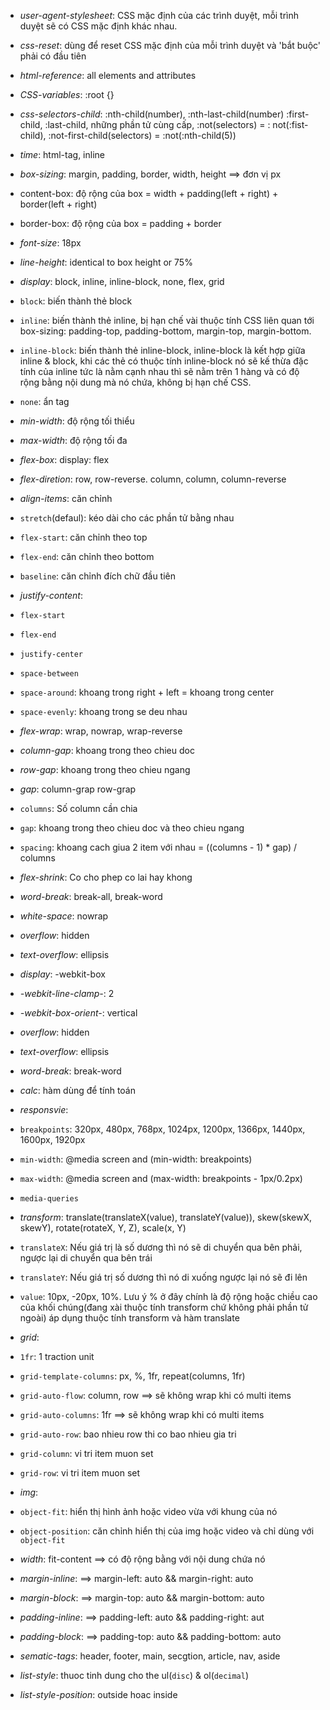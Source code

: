 - _user-agent-stylesheet_: CSS mặc định của các trình duyệt, mỗi trình duyệt sẽ có CSS mặc định khác nhau.
- _css-reset_: dùng để reset CSS mặc định của mỗi trình duyệt và 'bắt buộc' phải có đầu tiên
- _html-reference_: all elements and attributes

- _CSS-variables_: :root {}

- _css-selectors-child_: :nth-child(number), :nth-last-child(number) :first-child, :last-child, những phần tử cùng cấp, :not(selectors) = : not(:fist-child), :not-first-child(selectors) = :not(:nth-child(5))

- _time_: html-tag, inline

- _box-sizing_: margin, padding, border, width, height ==> đơn vị px
- content-box: độ rộng của box = width + padding(left + right) + border(left + right)
- border-box: độ rộng của box = padding + border

- _font-size_: 18px
- _line-height_: identical to box height or 75%

- _display_: block, inline, inline-block, none, flex, grid
- `block`: biến thành thẻ block
- `inline`: biến thành thẻ inline, bị hạn chế vài thuộc tính CSS liên quan tới box-sizing: padding-top, padding-bottom, margin-top, margin-bottom.
- `inline-block`: biến thành thẻ inline-block, inline-block là kết hợp giữa inline & block, khi các thẻ có thuộc tính inline-block nó sẽ kế thừa đặc tính của inline tức là nằm cạnh nhau thì sẽ nằm trên 1 hàng và có độ rộng bằng nội dung mà nó chứa, không bị hạn chế CSS.
- `none`: ẩn tag

- _min-width_: độ rộng tối thiểu
- _max-width_: độ rộng tối đa

- _flex-box_: display: flex
- _flex-diretion_: row, row-reverse. column, column, column-reverse
- _align-items_: căn chỉnh
- `stretch`(defaul): kéo dài cho các phần tử bằng nhau
- `flex-start`: căn chỉnh theo top
- `flex-end`: căn chỉnh theo bottom
- `baseline`: căn chỉnh đích chữ đầu tiên
- _justify-content_:
- `flex-start`
- `flex-end`
- `justify-center`
- `space-between`
- `space-around`: khoang trong right + left = khoang trong center
- `space-evenly`: khoang trong se deu nhau
- _flex-wrap_: wrap, nowrap, wrap-reverse
- _column-gap_: khoang trong theo chieu doc
- _row-gap_: khoang trong theo chieu ngang
- _gap_: column-grap row-grap
- `columns`: Số column cần chia
- `gap`: khoang trong theo chieu doc và theo chieu ngang
- `spacing`: khoang cach giua 2 item với nhau = ((columns - 1) \* gap) / columns
- _flex-shrink_: Co cho phep co lai hay khong

- _word-break_: break-all, break-word
- _white-space_: nowrap
- _overflow_: hidden
- _text-overflow_: ellipsis

- _display_: -webkit-box
- _-webkit-line-clamp-_: 2
- _-webkit-box-orient-_: vertical
- _overflow_: hidden
- _text-overflow_: ellipsis
- _word-break_: break-word

- _calc_: hàm dùng để tính toán

- _responsvie_:
- `breakpoints`: 320px, 480px, 768px, 1024px, 1200px, 1366px, 1440px, 1600px, 1920px
- `min-width`: @media screen and (min-width: breakpoints)
- `max-width`: @media screen and (max-width: breakpoints - 1px/0.2px)
- `media-queries`

- _transform_: translate(translateX(value), translateY(value)), skew(skewX, skewY), rotate(rotateX, Y, Z), scale(x, Y)
- `translateX`: Nếu giá trị là số dương thì nó sẽ di chuyển qua bên phải, ngược lại di chuyển qua bên trái
- `translateY`: Nếu giá trị số dương thì nó di xuống ngược lại nó sẽ đi lên
- `value`: 10px, -20px, 10%. Lưu ý % ở đây chính là độ rộng hoặc chiều cao của khối chúng(đang xài thuộc tính transform chứ không phải phần tử ngoài) áp dụng thuộc tính transform và hàm translate

- _grid_:
- `1fr`: 1 traction unit
- `grid-template-columns`: px, %, 1fr, repeat(columns, 1fr)
- `grid-auto-flow`: column, row ==> sẽ không wrap khi có multi items
- `grid-auto-columns`: 1fr ==> sẽ không wrap khi có multi items
- `grid-auto-row`: bao nhieu row thi co bao nhieu gia tri
- `grid-column`: vi tri item muon set
- `grid-row`: vi tri item muon set

- _img_:
- `object-fit`: hiển thị hình ảnh hoặc video vừa với khung của nó
- `object-position`: căn chỉnh hiển thị của img hoặc video và chỉ dùng với `object-fit`

- _width_: fit-content ==> có độ rộng bằng với nội dung chứa nó
- _margin-inline_: ==> margin-left: auto && margin-right: auto
- _margin-block_: ==> margin-top: auto && margin-bottom: auto
- _padding-inline_: ==> padding-left: auto && padding-right: aut
- _padding-block_: ==> padding-top: auto && padding-bottom: auto

- _sematic-tags_: header, footer, main, secgtion, article, nav, aside
- _list-style_: thuoc tinh dung cho the ul(`disc`) & ol(`decimal`)
- _list-style-position_: outside hoac inside
